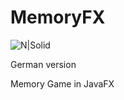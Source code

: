 # MemoryFX

![N|Solid](http://place4code.com/img-git/memory.jpg)

German version

Memory Game in JavaFX
